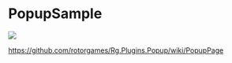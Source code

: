 # PopupSample

![](https://i.stack.imgur.com/JnFaa.gif)

https://github.com/rotorgames/Rg.Plugins.Popup/wiki/PopupPage

